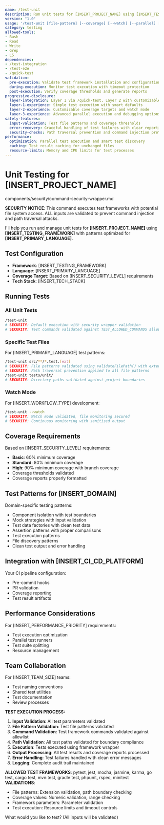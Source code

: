 ```yaml
---
name: /test-unit
description: Run unit tests for [INSERT_PROJECT_NAME] using [INSERT_TESTING_FRAMEWORK] (v1.0)
version: "1.0"
usage: '/test-unit [file-pattern] [--coverage] [--watch] [--parallel] [--debug]'
category: testing
allowed-tools:
- Bash
- Read
- Write
- Grep
- LS
dependencies:
- /test-integration
- /test-e2e
- /quick-test
validation:
  pre-execution: Validate test framework installation and configuration
  during-execution: Monitor test execution with timeout protection
  post-execution: Verify coverage thresholds and generate reports
progressive-disclosure:
  layer-integration: Layer 1 via /quick-test, Layer 2 with customizable coverage, Layer 3 with advanced parallel execution
  layer-1-experience: Simple test execution with smart defaults
  layer-2-experience: Customizable coverage targets and watch mode
  layer-3-experience: Advanced parallel execution and debugging options
safety-features:
  input-validation: Test file patterns and coverage thresholds
  error-recovery: Graceful handling of test failures with clear reporting
  security-checks: Path traversal prevention and command injection protection
performance:
  optimization: Parallel test execution and smart test discovery
  caching: Test result caching for unchanged files
  resource-limits: Memory and CPU limits for test processes
---
```


# Unit Testing for [INSERT_PROJECT_NAME]

<!-- SECURITY: Include command security wrapper for injection prevention -->
<include>components/security/command-security-wrapper.md</include>

**SECURITY NOTICE**: This command executes test frameworks with potential file system access. ALL inputs are validated to prevent command injection and path traversal attacks.

I'll help you run and manage unit tests for **[INSERT_PROJECT_NAME]** using **[INSERT_TESTING_FRAMEWORK]** with patterns optimized for **[INSERT_PRIMARY_LANGUAGE]**.

## Test Configuration

- **Framework**: [INSERT_TESTING_FRAMEWORK]
- **Language**: [INSERT_PRIMARY_LANGUAGE]
- **Coverage Target**: Based on [INSERT_SECURITY_LEVEL] requirements
- **Tech Stack**: [INSERT_TECH_STACK]

## Running Tests

### All Unit Tests
```bash
/test-unit
# SECURITY: Default execution with security wrapper validation
# SECURITY: Test commands validated against TEST_ALLOWED_COMMANDS allowlist
```

### Specific Test Files
For [INSERT_PRIMARY_LANGUAGE] test patterns:
```bash
/test-unit src/**/*.test.[ext]
# SECURITY: File patterns validated using validateFilePath() with extension checking
# SECURITY: Path traversal prevention applied to all file patterns
/test-unit tests/unit/
# SECURITY: Directory paths validated against project boundaries
```

### Watch Mode
For [INSERT_WORKFLOW_TYPE] development:
```bash
/test-unit --watch
# SECURITY: Watch mode validated, file monitoring secured
# SECURITY: Continuous monitoring with sanitized output
```

## Coverage Requirements

Based on [INSERT_SECURITY_LEVEL] requirements:
- **Basic**: 60% minimum coverage
- **Standard**: 80% minimum coverage
- **High**: 90% minimum coverage with branch coverage
- Coverage thresholds validated
- Coverage reports properly formatted

## Test Patterns for [INSERT_DOMAIN]

Domain-specific testing patterns:
- Component isolation with test boundaries
- Mock strategies with input validation
- Test data factories with clean test data
- Assertion patterns with proper comparisons
- Test execution patterns
- File discovery patterns
- Clean test output and error handling

## Integration with [INSERT_CI_CD_PLATFORM]

Your CI pipeline configuration:
- Pre-commit hooks
- PR validation
- Coverage reporting
- Test result artifacts

## Performance Considerations

For [INSERT_PERFORMANCE_PRIORITY] requirements:
- Test execution optimization
- Parallel test runners
- Test suite splitting
- Resource management

## Team Collaboration

For [INSERT_TEAM_SIZE] teams:
- Test naming conventions
- Shared test utilities
- Test documentation
- Review processes

**TEST EXECUTION PROCESS:**

1. **Input Validation**: All test parameters validated
2. **File Pattern Validation**: Test file patterns validated
3. **Command Validation**: Test framework commands validated against allowlist
4. **Path Validation**: All test paths validated for boundary compliance
5. **Execution**: Tests executed using framework wrapper
6. **Output Processing**: All test results and coverage reports processed
7. **Error Handling**: Test failures handled with clean error messages
8. **Logging**: Complete audit trail maintained

**ALLOWED TEST FRAMEWORKS**: pytest, jest, mocha, jasmine, karma, go test, cargo test, mvn test, gradle test, phpunit, rspec, minitest
**VALIDATIONS**: 
- File patterns: Extension validation, path boundary checking
- Coverage values: Numeric validation, range checking
- Framework parameters: Parameter validation
- Test execution: Resource limits and timeout controls

What would you like to test? (All inputs will be validated)